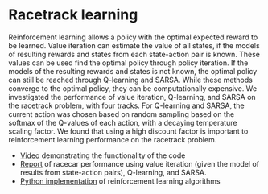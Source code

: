 # Racetrack learning

Reinforcement learning allows a policy with the optimal expected reward to be learned. Value iteration can estimate the value of all states, if the models of resulting rewards and states from each state-action pair is known. These values can be used find the optimal policy through policy iteration. If the models of the resulting rewards and states is not known, the optimal policy can still be reached through Q-learning and SARSA. While these methods converge to the optimal policy, they can be computationally expensive. We investigated the performance of value iteration, Q-learning, and SARSA on the racetrack problem, with four tracks. For Q-learning and SARSA, the current action was chosen based on random sampling based on the softmax of the Q-values of each action, with a decaying temperature scaling factor. We found that using a high discount factor is important to reinforcement learning performance on the racetrack problem.

- [Video](Project_demo.mp4) demonstrating the functionality of the code
- [Report](Racetrack%20performance%20with%20machine%20learning.pdf) of racecar performance using value iteration (given the model of results from state-action pairs), Q-learning, and SARSA.
- [Python implementation](RaceTrack.py) of reinforcement learning algorithms
